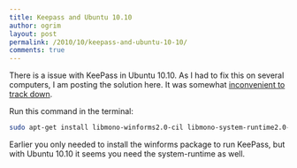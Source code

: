 ```yaml
---
title: Keepass and Ubuntu 10.10
author: ogrim
layout: post
permalink: /2010/10/keepass-and-ubuntu-10-10/
comments: true
---
```

There is a issue with KeePass in Ubuntu 10.10. As I had to fix this on several computers, I am posting the solution here. It was somewhat [inconvenient to track down][1].

Run this command in the terminal:
``` bash
sudo apt-get install libmono-winforms2.0-cil libmono-system-runtime2.0-cil
```

Earlier you only needed to install the winforms package to run KeePass, but with Ubuntu 10.10 it seems you need the system-runtime as well.

 [1]: http://sourceforge.net/projects/keepass/forums/forum/329221/topic/3888372
